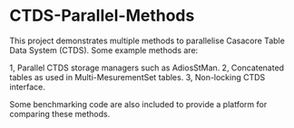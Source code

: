 # CTDS-Parallel-Methods

This project demonstrates multiple methods to parallelise Casacore Table Data System (CTDS).
Some example methods are:

1, Parallel CTDS storage managers such as AdiosStMan.
2, Concatenated tables as used in Multi-MesurementSet tables.
3, Non-locking CTDS interface.

Some benchmarking code are also included to provide a platform for comparing these methods.


